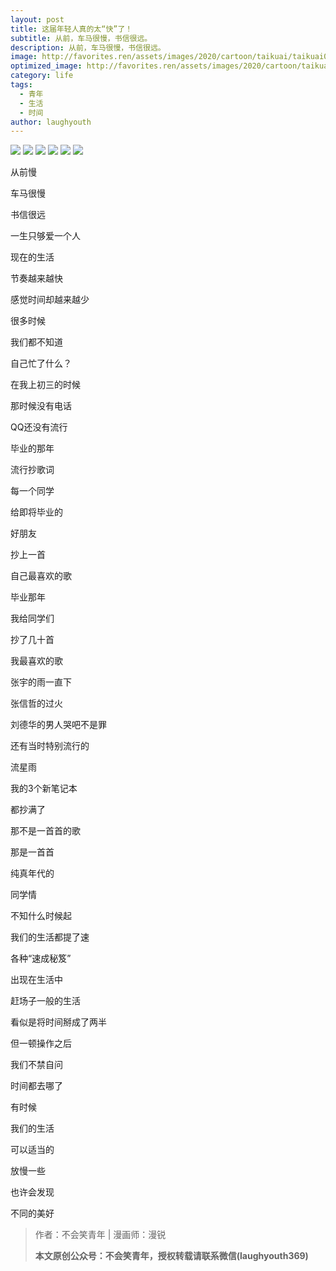 ```yaml
---
layout: post
title: 这届年轻人真的太“快”了！
subtitle: 从前，车马很慢，书信很远。
description: 从前，车马很慢，书信很远。
image: http://favorites.ren/assets/images/2020/cartoon/taikuai/taikuai00.jpeg
optimized_image: http://favorites.ren/assets/images/2020/cartoon/taikuai/taikuai00.jpeg
category: life
tags:
  - 青年
  - 生活
  - 时间
author: laughyouth
---
```


![](http://favorites.ren/assets/images/2020/cartoon/taikuai/taikuai01.jpg)
![](http://favorites.ren/assets/images/2020/cartoon/taikuai/taikuai02.jpg)
![](http://favorites.ren/assets/images/2020/cartoon/taikuai/taikuai03.jpg)
![](http://favorites.ren/assets/images/2020/cartoon/taikuai/taikuai04.jpg)
![](http://favorites.ren/assets/images/2020/cartoon/taikuai/taikuai05.jpg)
![](http://favorites.ren/assets/images/2020/cartoon/taikuai/taikuai06.jpg)

从前慢

车马很慢

书信很远

一生只够爱一个人


现在的生活

节奏越来越快

感觉时间却越来越少

很多时候

我们都不知道

自己忙了什么？


在我上初三的时候

那时候没有电话

QQ还没有流行

毕业的那年

流行抄歌词


每一个同学

给即将毕业的

好朋友

抄上一首

自己最喜欢的歌


毕业那年

我给同学们

抄了几十首

我最喜欢的歌


张宇的雨一直下

张信哲的过火

刘德华的男人哭吧不是罪

还有当时特别流行的

流星雨


我的3个新笔记本

都抄满了

那不是一首首的歌

那是一首首

纯真年代的

同学情


不知什么时候起

我们的生活都提了速

各种“速成秘笈”

出现在生活中

赶场子一般的生活

看似是将时间掰成了两半

但一顿操作之后

我们不禁自问

时间都去哪了


有时候

我们的生活

可以适当的

放慢一些

也许会发现

不同的美好


>作者：不会笑青年 | 漫画师：漫锐
>
>**本文原创公众号：不会笑青年，授权转载请联系微信(laughyouth369)**